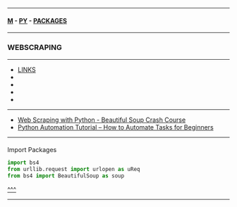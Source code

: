 
---

#### [M](https://github.com/ttltrk/TTT/blob/master/menu.md) - [PY](https://github.com/ttltrk/TTT/blob/master/PY/PY.md) - [PACKAGES](https://github.com/ttltrk/TTT/blob/master/PY/PACKAGES/PACKAGES.md)

---

### WEBSCRAPING



---

* [LINKS](#LINKS)
* [](#)
* [](#)
* [](#)
* [](#)

---

* [Web Scraping with Python - Beautiful Soup Crash Course](https://www.youtube.com/watch?v=XVv6mJpFOb0)
* [Python Automation Tutorial – How to Automate Tasks for Beginners](https://www.youtube.com/watch?v=s8XjEuplx_U&t=2641s)

---

####

Import Packages

```py
import bs4
from urllib.request import urlopen as uReq
from bs4 import BeautifulSoup as soup
```

[^^^](#WEBSCRAPING)

---
